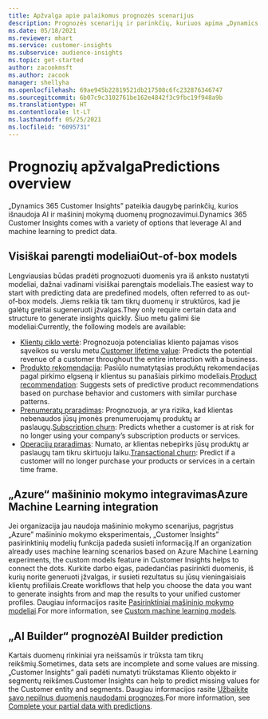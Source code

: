 ```yaml
---
title: Apžvalga apie palaikomus prognozės scenarijus
description: Prognozės scenarijų ir parinkčių, kuriuos apima „Dynamics 365 Customer Insights” taikomoji programa.
ms.date: 05/18/2021
ms.reviewer: mhart
ms.service: customer-insights
ms.subservice: audience-insights
ms.topic: get-started
author: zacookmsft
ms.author: zacook
manager: shellyha
ms.openlocfilehash: 69ae945b22819521db217508c6fc232876346747
ms.sourcegitcommit: 6b07c9c3102761be162e4842f3c9fbc19f948a9b
ms.translationtype: HT
ms.contentlocale: lt-LT
ms.lasthandoff: 05/25/2021
ms.locfileid: "6095731"
---
```

# <a name="predictions-overview"></a><span data-ttu-id="e3654-103">Prognozių apžvalga</span><span class="sxs-lookup"><span data-stu-id="e3654-103">Predictions overview</span></span>

<span data-ttu-id="e3654-104">„Dynamics 365 Customer Insights” pateikia daugybę parinkčių, kurios išnaudoja AI ir mašininį mokymą duomenų prognozavimui.</span><span class="sxs-lookup"><span data-stu-id="e3654-104">Dynamics 365 Customer Insights comes with a variety of options that leverage AI and machine learning to predict data.</span></span> 

## <a name="out-of-box-models"></a><span data-ttu-id="e3654-105">Visiškai parengti modeliai</span><span class="sxs-lookup"><span data-stu-id="e3654-105">Out-of-box models</span></span>

<span data-ttu-id="e3654-106">Lengviausias būdas pradėti prognozuoti duomenis yra iš anksto nustatyti modeliai, dažnai vadinami visiškai parengtais modeliais.</span><span class="sxs-lookup"><span data-stu-id="e3654-106">The easiest way to start with predicting data are predefined models, often referred to as out-of-box models.</span></span> <span data-ttu-id="e3654-107">Jiems reikia tik tam tikrų duomenų ir struktūros, kad jie galėtų greitai sugeneruoti įžvalgas.</span><span class="sxs-lookup"><span data-stu-id="e3654-107">They only require certain data and structure to generate insights quickly.</span></span> <span data-ttu-id="e3654-108">Šiuo metu galimi šie modeliai:</span><span class="sxs-lookup"><span data-stu-id="e3654-108">Currently, the following models are available:</span></span> 
- <span data-ttu-id="e3654-109">[Klientų ciklo vertė](predict-customer-lifetime-value.md): Prognozuoja potencialias kliento pajamas visos sąveikos su verslu metu.</span><span class="sxs-lookup"><span data-stu-id="e3654-109">[Customer lifetime value](predict-customer-lifetime-value.md): Predicts the potential revenue of a customer throughout the entire interaction with a business.</span></span> 
- <span data-ttu-id="e3654-110">[Produkto rekomendacija](predict-product-recommendation.md): Pasiūlo numatytąsias produktų rekomendacijas pagal pirkimo elgseną ir klientus su panašiais pirkimo modeliais.</span><span class="sxs-lookup"><span data-stu-id="e3654-110">[Product recommendation](predict-product-recommendation.md): Suggests sets of predictive product recommendations based on purchase behavior and customers with similar purchase patterns.</span></span>
- <span data-ttu-id="e3654-111">[Prenumeratų praradimas](predict-subscription-churn.md): Prognozuoja, ar yra rizika, kad klientas nebenaudos jūsų įmonės prenumeruojamų produktų ar paslaugų.</span><span class="sxs-lookup"><span data-stu-id="e3654-111">[Subscription churn](predict-subscription-churn.md): Predicts whether a customer is at risk for no longer using your company’s subscription products or services.</span></span>
- <span data-ttu-id="e3654-112">[Operacijų praradimas](predict-transactional-churn.md): Numato, ar klientas nebepirks jūsų produktų ar paslaugų tam tikru skirtuoju laiku.</span><span class="sxs-lookup"><span data-stu-id="e3654-112">[Transactional churn](predict-transactional-churn.md): Predict if a customer will no longer purchase your products or services in a certain time frame.</span></span>

## <a name="azure-machine-learning-integration"></a><span data-ttu-id="e3654-113">„Azure“ mašininio mokymo integravimas</span><span class="sxs-lookup"><span data-stu-id="e3654-113">Azure Machine Learning integration</span></span>

<span data-ttu-id="e3654-114">Jei organizacija jau naudoja mašininio mokymo scenarijus, pagrįstus „Azure” mašininio mokymo eksperimentais, „Customer Insights” pasirinktinių modelių funkcija padeda susieti informaciją.</span><span class="sxs-lookup"><span data-stu-id="e3654-114">If an organization already uses machine learning scenarios based on Azure Machine Learning experiments, the custom models feature in Customer Insights helps to connect the dots.</span></span> <span data-ttu-id="e3654-115">Kurkite darbo eigas, padedančias pasirinkti duomenis, iš kurių norite generuoti įžvalgas, ir susieti rezultatus su jūsų vieningaisiais klientų profiliais.</span><span class="sxs-lookup"><span data-stu-id="e3654-115">Create workflows that help you choose the data you want to generate insights from and map the results to your unified customer profiles.</span></span> <span data-ttu-id="e3654-116">Daugiau informacijos rasite [Pasirinktiniai mašininio mokymo modeliai](custom-models.md).</span><span class="sxs-lookup"><span data-stu-id="e3654-116">For more information, see [Custom machine learning models](custom-models.md).</span></span>

## <a name="ai-builder-prediction"></a><span data-ttu-id="e3654-117">„AI Builder“ prognozė</span><span class="sxs-lookup"><span data-stu-id="e3654-117">AI Builder prediction</span></span>

<span data-ttu-id="e3654-118">Kartais duomenų rinkiniai yra neišsamūs ir trūksta tam tikrų reikšmių.</span><span class="sxs-lookup"><span data-stu-id="e3654-118">Sometimes, data sets are incomplete and some values are missing.</span></span> <span data-ttu-id="e3654-119">„Customer Insights” gali padėti numatyti trūkstamas Kliento objekto ir segmentų reikšmes.</span><span class="sxs-lookup"><span data-stu-id="e3654-119">Customer Insights can help to predict missing values for the Customer entity and segments.</span></span> <span data-ttu-id="e3654-120">Daugiau informacijos rasite [Užbaikite savo nepilnus duomenis naudodami prognozes](predictions.md).</span><span class="sxs-lookup"><span data-stu-id="e3654-120">For more information, see [Complete your partial data with predictions](predictions.md).</span></span>

